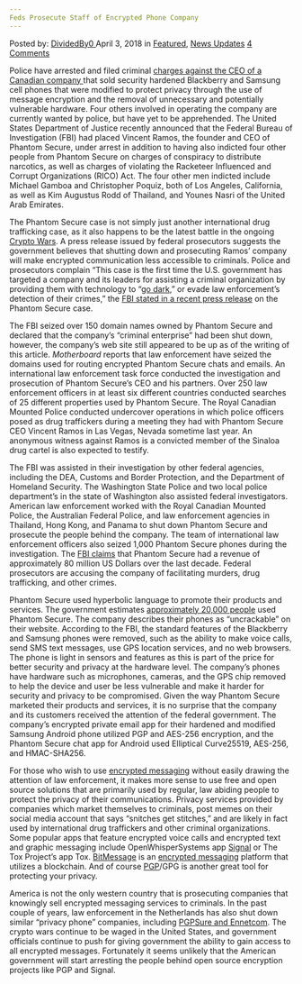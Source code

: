 ```yaml
---
Feds Prosecute Staff of Encrypted Phone Company
---
```

<article class="post-listing post-25248 post type-post status-publish format-standard has-post-thumbnail hentry 
 tag-company tag-encrypted tag-feds tag-phone tag-prosecute tag-staff">
<div class="post-inner">
<span>Posted by: <a href="https://www.deepdotweb.com/author/dividedby0/" title="">DividedBy0 </a></span>
<span>April 3, 2018</span>
<span>in <a href="https://www.deepdotweb.com/category/deepdot-news/" rel="category tag">Featured</a>, <a href="https://www.deepdotweb.com/category/news-updates/" rel="category tag">News Updates</a></span>
<span><a href="https://www.deepdotweb.com/2018/04/03/feds-prosecute-staff-of-encrypted-phone-company/#comments">4 Comments</a></span>


<p>Police have arrested and filed criminal <a href="https://motherboard.vice.com/en_us/article/9kg93p/phantom-secure-sinaloa-cartel-four-indicted-blackberry">charges against the CEO of a Canadian company </a>that sold security hardened Blackberry and Samsung cell phones that were modified to protect privacy through the use of message encryption and the removal of unnecessary and potentially vulnerable hardware. Four others involved in operating the company are currently wanted by police, but have yet to be apprehended. The United States Department of Justice recently announced that the Federal Bureau of Investigation (FBI) had placed Vincent Ramos, the founder and CEO of Phantom Secure, under arrest in addition to having also indicted four other people from Phantom Secure on charges of conspiracy to distribute narcotics, as well as charges of violating the Racketeer Influenced and Corrupt Organizations (RICO) Act. The four other men indicted include Michael Gamboa and Christopher Poquiz, both of Los Angeles, California, as well as Kim Augustus Rodd of Thailand, and Younes Nasri of the United Arab Emirates.</p>
<p>The Phantom Secure case is not simply just another international drug trafficking case, as it also happens to be the latest battle in the ongoing <a href="https://www.deepdotweb.com/2018/01/27/encryption-is-a-public-safety-issue/">Crypto Wars</a>. A press release issued by federal prosecutors suggests the government believes that shutting down and prosecuting Ramos’ company will make encrypted communication less accessible to criminals. Police and prosecutors complain “This case is the first time the U.S. government has targeted a company and its leaders for assisting a criminal organization by providing them with technology to “<a href="https://www.deepdotweb.com/2017/05/25/op-ed-going-dark-fbi-lie/">go dark</a>,” or evade law enforcement’s detection of their crimes,” the <a href="https://www.fbi.gov/news/stories/phantom-secure-takedown-031618">FBI stated in a recent press release</a> on the Phantom Secure case.</p>
<p>The FBI seized over 150 domain names owned by Phantom Secure and declared that the company’s “criminal enterprise” had been shut down, however, the company’s web site still appeared to be up as of the writing of this article. <em>Motherboard </em>reports that law enforcement have seized the domains used for routing encrypted Phantom Secure chats and emails. An international law enforcement task force conducted the investigation and prosecution of Phantom Secure’s CEO and his partners. Over 250 law enforcement officers in at least six different countries conducted searches of 25 different properties used by Phantom Secure. The Royal Canadian Mounted Police conducted undercover operations in which police officers posed as drug traffickers during a meeting they had with Phantom Secure CEO Vincent Ramos in Las Vegas, Nevada sometime last year. An anonymous witness against Ramos is a convicted member of the Sinaloa drug cartel is also expected to testify.</p>
<p>The FBI was assisted in their investigation by other federal agencies, including the DEA, Customs and Border Protection, and the Department of Homeland Security. The Washington State Police and two local police department’s in the state of Washington also assisted federal investigators. American law enforcement worked with the Royal Canadian Mounted Police, the Australian Federal Police, and law enforcement agencies in Thailand, Hong Kong, and Panama to shut down Phantom Secure and prosecute the people behind the company. The team of international law enforcement officers also seized 1,000 Phantom Secure phones during the investigation. The <a href="https://www.fbi.gov/news/stories/phantom-secure-takedown-031618">FBI claims</a> that Phantom Secure had a revenue of approximately 80 million US Dollars over the last decade. Federal prosecutors are accusing the company of facilitating murders, drug trafficking, and other crimes.</p>
<p>Phantom Secure used hyperbolic language to promote their products and services. The government estimates <a href="https://www.darkreading.com/endpoint/authentication/phantom-secure-uncrackable-phone-execs-indicted-for-rico-crimes/d/d-id/1331297">approximately 20,000 people</a> used Phantom Secure. The company describes their phones as “uncrackable” on their website. According to the FBI, the standard features of the Blackberry and Samsung phones were removed, such as the ability to make voice calls, send SMS text messages, use GPS location services, and no web browsers. The phone is light in sensors and features as this is part of the price for better security and privacy at the hardware level. The company’s phones have hardware such as microphones, cameras, and the GPS chip removed to help the device and user be less vulnerable and make it harder for security and privacy to be compromised. Given the way Phantom Secure marketed their products and services, it is no surprise that the company and its customers received the attention of the federal government. The company’s encrypted private email app for their hardened and modified Samsung Android phone utilized PGP and AES-256 encryption, and the Phantom Secure chat app for Android used Elliptical Curve25519, AES-256, and HMAC-SHA256.</p>
<p>For those who wish to use <a href="https://www.deepdotweb.com/2017/12/19/messaging-apps-comparison/">encrypted messaging</a> without easily drawing the attention of law enforcement, it makes more sense to use free and open source solutions that are primarily used by regular, law abiding people to protect the privacy of their communications. Privacy services provided by companies which market themselves to criminals, post memes on their social media account that says “snitches get stitches,” and are likely in fact used by international drug traffickers and other criminal organizations. Some popular apps that feature encrypted voice calls and encrypted text and graphic messaging include OpenWhisperSystems app <a href="https://www.deepdotweb.com/tag/signal/">Signal</a> or The Tox Project’s app Tox. <a href="https://www.deepdotweb.com/2017/03/10/use-bitmessage-encrypted-messaging/">BitMessage</a> is an <a href="https://www.deepdotweb.com/2015/02/13/5-ways-to-send-secret-messages/">encrypted messaging</a> platform that utilizes a blockchain. And of course <a href="https://www.deepdotweb.com/2017/10/22/basic-guide-pgp-tails/">PGP</a>/GPG is another great tool for protecting your privacy.</p>
<p>America is not the only western country that is prosecuting companies that knowingly sell encrypted messaging services to criminals. In the past couple of years, law enforcement in the Netherlands has also shut down similar “privacy phone” companies, including <a href="https://motherboard.vice.com/en_us/article/4xknyq/dutch-cops-bust-another-pgp-blackberry-company-for-alleged-money-laundering">PGPSure and Ennetcom</a>. The crypto wars continue to be waged in the United States, and government officials continue to push for giving government the ability to gain access to all encrypted messages. Fortunately it seems unlikely that the American government will start arresting the people behind open source encryption projects like PGP and Signal.</p>
</div>
<span style="display:none"><a href="https://www.deepdotweb.com/tag/company/" rel="tag">company</a> <a href="https://www.deepdotweb.com/tag/encrypted/" rel="tag">encrypted</a>  <a href="https://www.deepdotweb.com/tag/phone/" rel="tag">phone</a> <a href="https://www.deepdotweb.com/tag/prosecute/" rel="tag">prosecute</a> <a href="https://www.deepdotweb.com/tag/staff/" rel="tag">staff</a></span> <span style="display:none" class="updated">2018-04-03</span>
<div style="display:none" class="vcard author" itemprop="author" itemscope itemtype="http://schema.org/Person"><strong class="fn" itemprop="name"><a href="https://www.deepdotweb.com/author/dividedby0/" title="Posts by DividedBy0" rel="author">DividedBy0</a></strong></div>
</div>
</article>

